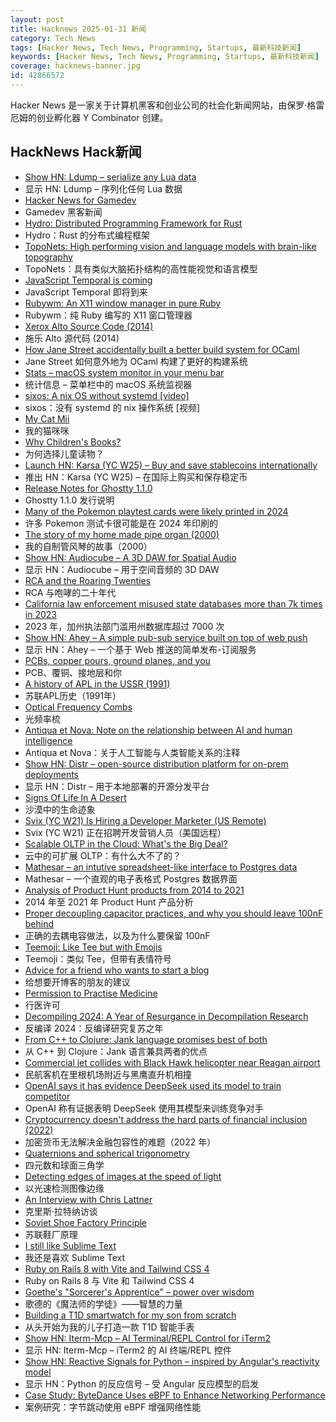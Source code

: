 ```yaml
---
layout: post
title: Hacknews 2025-01-31 新闻
category: Tech News
tags: [Hacker News, Tech News, Programming, Startups, 最新科技新闻]
keywords: [Hacker News, Tech News, Programming, Startups, 最新科技新闻]
coverage: hacknews-banner.jpg
id: 42866572
---
```


Hacker News 是一家关于计算机黑客和创业公司的社会化新闻网站，由保罗·格雷厄姆的创业孵化器 Y Combinator 创建。

## HackNews Hack新闻

- [Show HN: Ldump – serialize any Lua data](https://github.com/girvel/ldump)
- 显示 HN: Ldump – 序列化任何 Lua 数据
- [Hacker News for Gamedev](https://gamedev.city/)
- Gamedev 黑客新闻
- [Hydro: Distributed Programming Framework for Rust](https://hydro.run/docs/hydro/)
- Hydro：Rust 的分布式编程框架
- [TopoNets: High performing vision and language models with brain-like topography](https://arxiv.org/abs/2501.16396)
- TopoNets：具有类似大脑拓扑结构的高性能视觉和语言模型
- [JavaScript Temporal is coming](https://developer.mozilla.org/en-US/blog/javascript-temporal-is-coming/)
- JavaScript Temporal 即将到来
- [Rubywm: An X11 window manager in pure Ruby](https://github.com/vidarh/rubywm)
- Rubywm：纯 Ruby 编写的 X11 窗口管理器
- [Xerox Alto Source Code (2014)](https://computerhistory.org/blog/xerox-alto-source-code/)
- 施乐 Alto 源代码 (2014)
- [How Jane Street accidentally built a better build system for OCaml](https://blog.janestreet.com/how-we-accidentally-built-a-better-build-system-for-ocaml-index/)
- Jane Street 如何意外地为 OCaml 构建了更好的构建系统
- [Stats – macOS system monitor in your menu bar](https://github.com/exelban/stats)
- 统计信息 – 菜单栏中的 macOS 系统监视器
- [sixos: A nix OS without systemd [video]](https://media.ccc.de/v/38c3-sixos-a-nix-os-without-systemd)
- sixos：没有 systemd 的 nix 操作系统 [视频]
- [My Cat Mii](https://www.theparisreview.org/blog/2025/01/20/my-cat-mii/)
- 我的猫咪咪
- [Why Children's Books?](https://www.lrb.co.uk/the-paper/v47/n02/katherine-rundell/why-children-s-books)
- 为何选择儿童读物？
- [Launch HN: Karsa (YC W25) – Buy and save stablecoins internationally]()
- 推出 HN：Karsa (YC W25) – 在国际上购买和保存稳定币
- [Release Notes for Ghostty 1.1.0](https://ghostty.org/docs/install/release-notes/1-1-0)
- Ghostty 1.1.0 发行说明
- [Many of the Pokemon playtest cards were likely printed in 2024](https://www.elitefourum.com/t/many-of-the-pokemon-playtest-cards-were-likely-printed-in-2024/52421)
- 许多 Pokemon 测试卡很可能是在 2024 年印刷的
- [The story of my home made pipe organ (2000)](https://www.sentex.ca/~mwandel/organ/organ.html)
- 我的自制管风琴的故事（2000）
- [Show HN: Audiocube – A 3D DAW for Spatial Audio](https://www.audiocube.app)
- 显示 HN：Audiocube – 用于空间音频的 3D DAW
- [RCA and the Roaring Twenties](https://globalfinancialdata.com/rca-and-the-roaring-twenties)
- RCA 与咆哮的二十年代
- [California law enforcement misused state databases more than 7k times in 2023](https://www.eff.org/deeplinks/2025/01/california-police-misused-state-databases-more-7000-times-2023)
- 2023 年，加州执法部门滥用州数据库超过 7000 次
- [Show HN: Ahey – A simple pub-sub service built on top of web push](https://ahey.io)
- 显示 HN：Ahey – 一个基于 Web 推送的简单发布-订阅服务
- [PCBs, copper pours, ground planes, and you](https://lcamtuf.substack.com/p/pcbs-ground-planes-and-you)
- PCB、覆铜、接地层和你
- [A history of APL in the USSR (1991)](https://dl.acm.org/doi/10.1145/130647.130656)
- 苏联APL历史（1991年）
- [Optical Frequency Combs](https://www.nist.gov/topics/physics/optical-frequency-combs)
- 光频率梳
- [Antiqua et Nova: Note on the relationship between AI and human intelligence](https://www.vatican.va/roman_curia/congregations/cfaith/documents/rc_ddf_doc_20250128_antiqua-et-nova_en.html)
- Antiqua et Nova：关于人工智能与人类智能关系的注释
- [Show HN: Distr – open-source distribution platform for on-prem deployments](https://github.com/glasskube/distr)
- 显示 HN：Distr – 用于本地部署的开源分发平台
- [Signs Of Life In A Desert](https://www.noemamag.com/signs-of-life-in-a-desert-of-death/)
- 沙漠中的生命迹象
- [Svix (YC W21) Is Hiring a Developer Marketer (US Remote)](https://www.svix.com/careers/)
- Svix (YC W21) 正在招聘开发营销人员（美国远程）
- [Scalable OLTP in the Cloud: What's the Big Deal?](http://muratbuffalo.blogspot.com/2024/01/scalable-oltp-in-cloud-whats-big-deal.html)
- 云中的可扩展 OLTP：有什么大不了的？
- [Mathesar – an intutive spreadsheet-like interface to Postgres data](https://github.com/mathesar-foundation/mathesar)
- Mathesar – 一个直观的电子表格式 Postgres 数据界面
- [Analysis of Product Hunt products from 2014 to 2021](https://components.one/posts/gamer-and-nihilist-product-hunt)
- 2014 年至 2021 年 Product Hunt 产品分析
- [Proper decoupling capacitor practices, and why you should leave 100nF behind](https://codeinsecurity.wordpress.com/2025/01/25/proper-decoupling-practices-and-why-you-should-leave-100nf-behind/)
- 正确的去耦电容做法，以及为什么要保留 100nF
- [Teemoji: Like Tee but with Emojis](https://github.com/willswire/teemoji)
- Teemoji：类似 Tee，但带有表情符号
- [Advice for a friend who wants to start a blog](https://www.henrikkarlsson.xyz/p/start-a-blog)
- 给想要开博客的朋友的建议
- [Permission to Practise Medicine](https://blogs.bl.uk/digitisedmanuscripts/2025/01/permission-to-practise-medicine.html)
- 行医许可
- [Decompiling 2024: A Year of Resurgance in Decompilation Research](https://mahaloz.re/dec-progress-2024)
- 反编译 2024：反编译研究复苏之年
- [From C++ to Clojure: Jank language promises best of both](https://thenewstack.io/from-c-to-clojure-new-language-promises-best-of-both/)
- 从 C++ 到 Clojure：Jank 语言兼具两者的优点
- [Commercial jet collides with Black Hawk helicopter near Reagan airport](https://www.mediaite.com/news/breaking-commercial-jet-collides-with-police-chopper-near-reagan-airport/)
- 民航客机在里根机场附近与黑鹰直升机相撞
- [OpenAI says it has evidence DeepSeek used its model to train competitor](https://www.ft.com/content/a0dfedd1-5255-4fa9-8ccc-1fe01de87ea6)
- OpenAI 称有证据表明 DeepSeek 使用其模型来训练竞争对手
- [Cryptocurrency doesn't address the hard parts of financial inclusion (2022)](https://www.wave.com/en/blog/crypto/index.html)
- 加密货币无法解决金融包容性的难题（2022 年）
- [Quaternions and spherical trigonometry](https://terrytao.wordpress.com/2024/12/19/quaternions-and-spherical-trigonometry/)
- 四元数和球面三角学
- [Detecting edges of images at the speed of light](https://phys.org/news/2025-01-edges-images.html)
- 以光速检测图像边缘
- [An Interview with Chris Lattner](https://pldb.io/blog/chrisLattner.html)
- 克里斯·拉特纳访谈
- [Soviet Shoe Factory Principle](https://wiki.c2.com/?SovietShoeFactoryPrinciple)
- 苏联鞋厂原理
- [I still like Sublime Text](https://ohdoylerules.com/workflows/why-i-still-like-sublime-text-in-2025/)
- 我还是喜欢 Sublime Text
- [Ruby on Rails 8 with Vite and Tailwind CSS 4](https://medium.com/@yatishmehta/ruby-on-rails-8-vite-and-tailwind-v4-1ad62c4f6943)
- Ruby on Rails 8 与 Vite 和 Tailwind CSS 4
- [Goethe's "Sorcerer's Apprentice" – power over wisdom](https://wilderutopia.com/performance/literary/goethes-sorcerers-apprentice-power-over-wisdom/)
- 歌德的《魔法师的学徒》——智慧的力量
- [Building a T1D smartwatch for my son from scratch](https://andrewchilds.com/posts/building-a-t1d-smartwatch-from-scratch)
- 从头开始为我的儿子打造一款 T1D 智能手表
- [Show HN: Iterm-Mcp – AI Terminal/REPL Control for iTerm2](https://github.com/ferrislucas/iterm-mcp)
- 显示 HN: Iterm-Mcp – iTerm2 的 AI 终端/REPL 控件
- [Show HN: Reactive Signals for Python – inspired by Angular's reactivity model](https://github.com/buiapp/reaktiv)
- 显示 HN：Python 的反应信号 – 受 Angular 反应模型的启发
- [Case Study: ByteDance Uses eBPF to Enhance Networking Performance](https://ebpf.foundation/case-study-bytedance-uses-ebpf-to-enhance-networking-performance/)
- 案例研究：字节跳动使用 eBPF 增强网络性能

